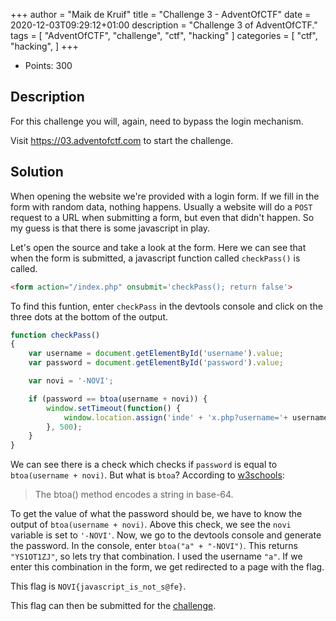 +++
author = "Maik de Kruif"
title = "Challenge 3 - AdventOfCTF"
date = 2020-12-03T09:29:12+01:00
description = "Challenge 3 of AdventOfCTF."
tags = [
    "AdventOfCTF",
    "challenge",
    "ctf",
    "hacking"
]
categories = [
    "ctf",
    "hacking",
]
+++

- Points: 300

## Description

For this challenge you will, again, need to bypass the login mechanism.

Visit <https://03.adventofctf.com> to start the challenge.

## Solution

When opening the website we're provided with a login form. If we fill in the form with random data, nothing happens. Usually a website will do a `POST` request to a URL when submitting a form, but even that didn't happen. So my guess is that there is some javascript in play.

Let's open the source and take a look at the form. Here we can see that when the form is submitted, a javascript function called `checkPass()` is called.

```html
<form action="/index.php" onsubmit='checkPass(); return false'>
```

To find this funtion, enter `checkPass` in the devtools console and click on the three dots at the bottom of the output.

```js
function checkPass()
{
    var username = document.getElementById('username').value;
    var password = document.getElementById('password').value;

    var novi = '-NOVI';

    if (password == btoa(username + novi)) {
        window.setTimeout(function() {
            window.location.assign('inde' + 'x.php?username='+ username +'&password=' + password);
        }, 500);
    }
}
```

We can see there is a check which checks if `password` is equal to `btoa(username + novi)`. But what is `btoa`? According to [w3schools](https://www.w3schools.com/jsref/met_win_btoa.asp):

> The btoa() method encodes a string in base-64.

To get the value of what the password should be, we have to know the output of `btoa(username + novi)`. Above this check, we see the `novi` variable is set to `'-NOVI'`. Now, we go to the devtools console and generate the password. In the console, enter `btoa("a" + "-NOVI")`. This returns `"YS1OT1ZJ"`, so lets try that combination. I used the username `"a"`. If we enter this combination in the form, we get redirected to a page with the flag.

This flag is `NOVI{javascript_is_not_s@fe}`.

This flag can then be submitted for the [challenge](https://ctfd.adventofctf.com/challenges#3-4).
